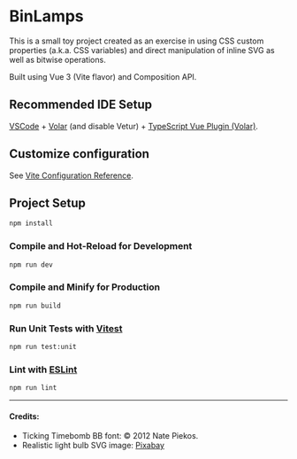 # BinLamps

This is a small toy project created as an exercise in using CSS custom properties (a.k.a. CSS variables) and direct manipulation of inline SVG as well as bitwise operations.

Built using Vue 3 (Vite flavor) and Composition API.

## Recommended IDE Setup

[VSCode](https://code.visualstudio.com/) + [Volar](https://marketplace.visualstudio.com/items?itemName=Vue.volar) (and disable Vetur) + [TypeScript Vue Plugin (Volar)](https://marketplace.visualstudio.com/items?itemName=Vue.vscode-typescript-vue-plugin).

## Customize configuration

See [Vite Configuration Reference](https://vitejs.dev/config/).

## Project Setup

```sh
npm install
```

### Compile and Hot-Reload for Development

```sh
npm run dev
```

### Compile and Minify for Production

```sh
npm run build
```

### Run Unit Tests with [Vitest](https://vitest.dev/)

```sh
npm run test:unit
```

### Lint with [ESLint](https://eslint.org/)

```sh
npm run lint
```

---

#### Credits:

- Ticking Timebomb BB font: © 2012 Nate Piekos.
- Realistic light bulb SVG image: [Pixabay](https://pixabay.com/vectors/light-bulb-electric-bulb-lighting-147810/)
